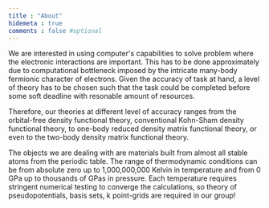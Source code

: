```yaml
---
title : "About"
hidemeta : true
comments : false #optional
---
```


We are interested in using computer's capabilities to solve problem where the electronic interactions are important.
This has to be done approximately due to computational bottleneck imposed by the intricate many-body fermionic character of electrons. 
Given the accuracy of task at hand, a level of theory has to be chosen such that the task could be 
completed before some soft deadline with resonable amount of resources.

Therefore, our  theories at different level of accuracy ranges from the orbital-free density functional theory, 
conventional Kohn-Sham density functional theory, to one-body reduced density matrix functional theory, or even to 
the two-body density matrix functional theory.

The objects we are dealing with are materials built from almost all stable atoms from the periodic table. 
The range of thermodynamic conditions can be from absolute zero up to 1,000,000,000 Kelvin in temperature 
and from 0 GPa up to thousands of GPas in pressure. Each temperature requires stringent numerical testing to 
converge the calculations, so theory of pseudopotentials, basis sets, k point-grids are required in our group!

